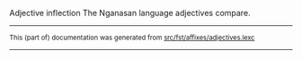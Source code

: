 Adjective inflection
The Nganasan language adjectives compare.

* * *

<small>This (part of) documentation was generated from [src/fst/affixes/adjectives.lexc](https://github.com/giellalt/lang-nio/blob/main/src/fst/affixes/adjectives.lexc)</small>

---

